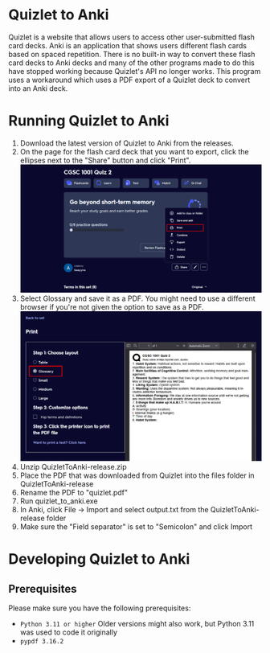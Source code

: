 # Quizlet to Anki
Quizlet is a website that allows users to access other user-submitted flash card decks. Anki is an application that shows users different flash cards based on spaced repetition. There is no built-in way to convert these flash card decks to Anki decks and many of the other programs made to do this have stopped working because Quizlet's API no longer works. This program uses a workaround which uses a PDF export of a Quizlet deck to convert into an Anki deck.

# Running Quizlet to Anki
1. Download the latest version of Quizlet to Anki from the releases.
2. On the page for the flash card deck that you want to export, click the ellipses next to the "Share" button and click "Print".
![image](/assets/ss_1.png)
3. Select Glossary and save it as a PDF. You might need to use a different browser if you're not given the option to save as a PDF.
![image](/assets/ss_2.png)
4. Unzip QuizletToAnki-release.zip
5. Place the PDF that was downloaded from Quizlet into the files folder in QuizletToAnki-release
6. Rename the PDF to "quizlet.pdf"
7. Run quizlet_to_anki.exe
8. In Anki, click File -> Import and select output.txt from the QuizletToAnki-release folder
9. Make sure the "Field separator" is set to "Semicolon" and click Import

# Developing Quizlet to Anki
## Prerequisites
Please make sure you have the following prerequisites:
- ```Python 3.11 or higher``` Older versions might also work, but Python 3.11 was used to code it originally
- ```pypdf 3.16.2``` 
